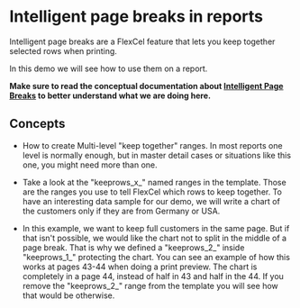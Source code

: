 # Intelligent page breaks in reports

Intelligent page breaks are a FlexCel feature that lets you keep
together selected rows when printing.

In this demo we will see how to use them on a report.

**Make sure to read the conceptual documentation 
about [Intelligent Page Breaks](https://doc.tmssoftware.com/flexcel/vcl/guides/reports-designer-guide.html#intelligent-page-breaks)
to better understand what we are doing here.**

## Concepts

- How to create Multi-level \"keep together\" ranges. In most reports
  one level is normally enough, but in master detail cases or
  situations like this one, you might need more than one.

- Take a look at the \"keeprows\_x\_\" named ranges in the template.
  Those are the ranges you use to tell FlexCel which rows to keep
  together. To have an interesting data sample for our demo, we will
  write a chart of the customers only if they are from Germany or
  USA.

- In this example, we want to keep full customers in the same page.
  But if that isn\'t possible, we would like the chart not to split
  in the middle of a page break. That is why we defined a
  \"keeprows\_2\_\" inside \"keeprows\_1\_\" protecting the chart.
  You can see an example of how this works at pages 43-44 when doing
  a print preview. The chart is completely in a page 44, instead of
  half in 43 and half in the 44. If you remove the \"keeprows\_2\_\"
  range from the template you will see how that would be otherwise.

